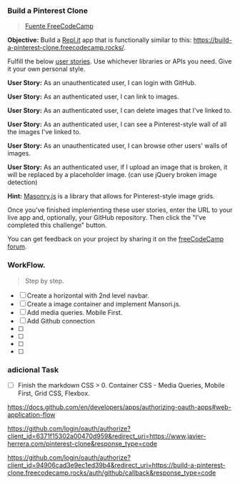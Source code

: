### Build a Pinterest Clone

> [Fuente FreeCodeCamp](https://www.freecodecamp.org/learn/coding-interview-prep/#take-home-projects)

**Objective:** Build a [Repl.it](https://repl.it/) app that is functionally similar to this: https://build-a-pinterest-clone.freecodecamp.rocks/.

Fulfill the below [user stories](https://en.wikipedia.org/wiki/User_story). Use whichever libraries or APIs you need. Give it your own personal style.

**User Story:** As an unauthenticated user, I can login with GitHub.

**User Story:** As an authenticated user, I can link to images.

**User Story:** As an authenticated user, I can delete images that I've linked to.

**User Story:** As an authenticated user, I can see a Pinterest-style wall of all the images I've linked to.

**User Story:** As an unauthenticated user, I can browse other users' walls of images.

**User Story:** As an authenticated user, if I upload an image that is broken, it will be replaced by a placeholder image. (can use jQuery broken image detection)

**Hint:** [Masonry.js](https://masonry.desandro.com/) is a library that allows for Pinterest-style image grids.

Once you've finished implementing these user stories, enter the URL to your live app and, optionally, your GitHub repository. Then click the "I've completed this challenge" button.

You can get feedback on your project by sharing it on the [freeCodeCamp forum](https://forum.freecodecamp.org/c/project-feedback/409).

### WorkFlow.

> Step by step.

- [ ] Create a horizontal with 2nd level navbar.
- [ ] Create a image container and implement Mansori.js.
- [ ] Add media queries. Mobile First.
- [ ] Add Github connection
- [ ]
- [ ]
- [ ]
- [ ]

### adicional Task

- [ ] Finish the markdown CSS > 0. Container CSS - Media Queries, Mobile First, Grid CSS, Flexbox.

https://docs.github.com/en/developers/apps/authorizing-oauth-apps#web-application-flow

https://github.com/login/oauth/authorize?client_id=6371f15302a00470d959&redirect_uri=https://www.javier-herrera.com/pinterest-clone&response_type=code

https://github.com/login/oauth/authorize?client_id=94906cad3e9ec1ed39b4&redirect_uri=https://build-a-pinterest-clone.freecodecamp.rocks/auth/github/callback&response_type=code